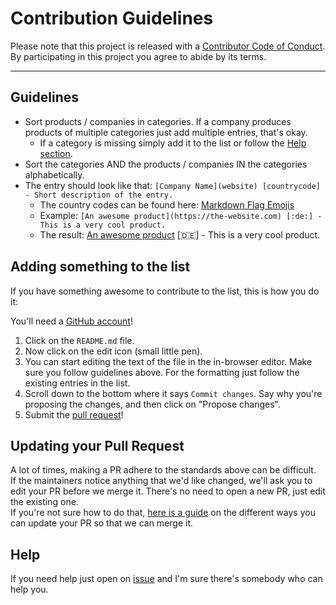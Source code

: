 # Contribution Guidelines

Please note that this project is released with a
[Contributor Code of Conduct](code-of-conduct.md). By participating in this
project you agree to abide by its terms.

---

## Guidelines

- Sort products / companies in categories. If a company produces products of multiple categories just add multiple entries, that's okay.
  - If a category is missing simply add it to the list or follow the [Help section](#help).
- Sort the categories AND the products / companies IN the categories alphabetically.
- The entry should look like that: `[Company Name](website) [countrycode] - Short description of the entry.`
  - The country codes can be found here: [Markdown Flag Emojis](https://github.com/ikatyang/emoji-cheat-sheet/blob/master/README.md#flags)
  - Example: `[An awesome product](https://the-website.com) [:de:] - This is a very cool product.`
  - The result: [An awesome product](https://the-website.com) [:de:] - This is a very cool product.

## Adding something to the list

If you have something awesome to contribute to the list, this is how you do it:

You'll need a [GitHub account](https://github.com/join)!

1. Click on the `README.md` file.
2. Now click on the edit icon (small little pen).
3. You can start editing the text of the file in the in-browser editor. Make sure you follow guidelines above. For the formatting just follow the existing entries in the list.
4. Scroll down to the bottom where it says `Commit changes`. Say why you're proposing the changes, and then click on "Propose changes".
5. Submit the [pull request](https://help.github.com/articles/using-pull-requests/)!

## Updating your Pull Request

A lot of times, making a PR adhere to the standards above can be difficult.  
If the maintainers notice anything that we'd like changed, we'll ask you to
edit your PR before we merge it. There's no need to open a new PR, just edit
the existing one.  
If you're not sure how to do that,
[here is a guide](https://github.com/RichardLitt/knowledge/blob/master/github/amending-a-commit-guide.md)
on the different ways you can update your PR so that we can merge it.

## Help

If you need help just open on [issue](https://github.com/cyb3rko/awesome-environment/issues) and I'm sure there's somebody who can help you.
